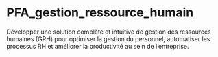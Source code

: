 # PFA_gestion_ressource_humain
Développer une solution complète et intuitive de gestion des ressources humaines (GRH) pour optimiser la gestion du personnel, automatiser les processus RH et améliorer la productivité au sein de l’entreprise.
